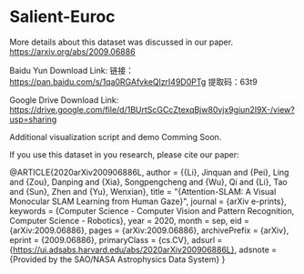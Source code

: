 # Salient-Euroc
More details about this dataset was discussed in our paper. 
https://arxiv.org/abs/2009.06886

Baidu Yun Download Link:
链接：https://pan.baidu.com/s/1qa0RGAfvkeQlzrI49D0PTg 
提取码：63t9

Google Drive Download Link:
https://drive.google.com/file/d/1BUrtScGCcZtexqBjw80vjx9giun2I9X-/view?usp=sharing

Additional visualization script and demo Comming Soon.

If you use this dataset in you research, please cite our paper:

@ARTICLE{2020arXiv200906886L,
       author = {{Li}, Jinquan and {Pei}, Ling and {Zou}, Danping and
         {Xia}, Songpengcheng and {Wu}, Qi and {Li}, Tao and {Sun}, Zhen and
         {Yu}, Wenxian},
        title = "{Attention-SLAM: A Visual Monocular SLAM Learning from Human Gaze}",
      journal = {arXiv e-prints},
     keywords = {Computer Science - Computer Vision and Pattern Recognition, Computer Science - Robotics},
         year = 2020,
        month = sep,
          eid = {arXiv:2009.06886},
        pages = {arXiv:2009.06886},
archivePrefix = {arXiv},
       eprint = {2009.06886},
 primaryClass = {cs.CV},
       adsurl = {https://ui.adsabs.harvard.edu/abs/2020arXiv200906886L},
      adsnote = {Provided by the SAO/NASA Astrophysics Data System}
}
